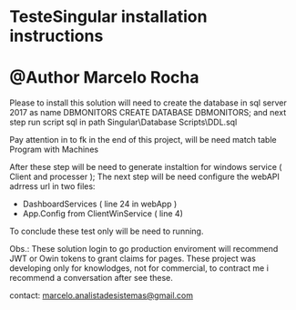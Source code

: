 # TesteSingular installation instructions
# @Author Marcelo Rocha


Please to install this solution will need to create the database in sql server 2017 as name  DBMONITORS
CREATE DATABASE DBMONITORS;
and next step run script sql in path Singular\Database Scripts\DDL.sql 

Pay attention in to fk in the end of this project, will be need match table Program with Machines

After these step will be need to generate instaltion for windows service ( Client and processer );
The next step will be need configure the webAPI adrress url in two files:
- DashboardServices ( line 24 in webApp )
- App.Config from ClientWinService ( line 4)

To conclude these test only will be need to running.

Obs.: These solution login to go production enviroment will recommend JWT or Owin tokens to grant claims for pages.
These project was developing only for knowlodges, not for commercial, to contract me i recommend a conversation after see these.

contact: marcelo.analistadesistemas@gmail.com


